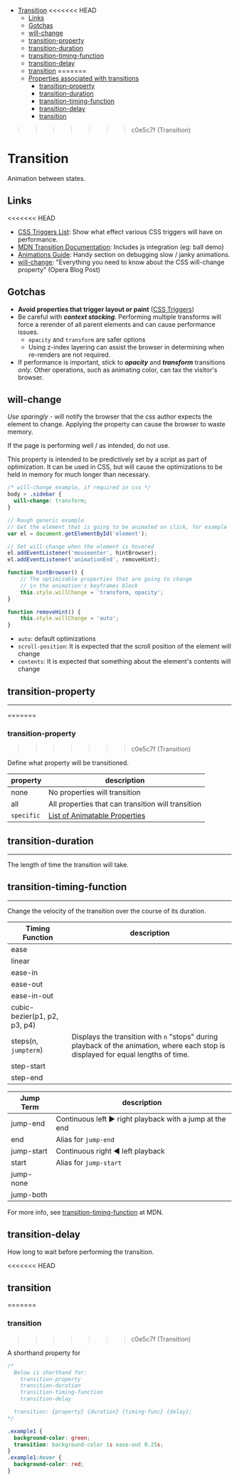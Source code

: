 - [Transition](#transition)
<<<<<<< HEAD
  - [Links](#links)
  - [Gotchas](#gotchas)
  - [will-change](#will-change)
  - [transition-property](#transition-property)
  - [transition-duration](#transition-duration)
  - [transition-timing-function](#transition-timing-function)
  - [transition-delay](#transition-delay)
  - [transition](#transition-1)
=======
  - [Properties associated with transitions](#properties-associated-with-transitions)
    - [transition-property](#transition-property)
    - [transition-duration](#transition-duration)
    - [transition-timing-function](#transition-timing-function)
    - [transition-delay](#transition-delay)
    - [transition](#transition-1)
>>>>>>> c0e5c7f (Transition)

# Transition

Animation between states.

## Links

<<<<<<< HEAD
- [CSS Triggers List](https://csstriggers.com/): Show what effect various CSS triggers will have on performance.
- [MDN Transition Documentation](https://developer.mozilla.org/en-US/docs/Web/CSS/CSS_Transitions/Using_CSS_transitions): Includes js integration (eg: ball demo)
- [Animations Guide](https://web.dev/animations-guide/): Handy section on debugging slow / janky animations.
- [will-change](https://dev.opera.com/articles/css-will-change-property/): "Everything you need to know about the CSS will-change property" (Opera Blog Post)

## Gotchas

- **Avoid properties that trigger layout or paint** ([CSS Triggers](https://csstriggers.com/))
- Be careful with **_context stacking_**. Performing multiple transforms will force a rerender of all parent elements and can cause performance issues.
  - `opacity` and `transform` are safer options
  - Using z-index layering can assist the browser in determining when re-renders are not required.
- If performance is important, stick to **_opacity_** and **_transform_** transitions _only_. Other operations, such as animating color, can tax the visitor's browser.

## will-change

*Use sparingly* - will notify the browser that the css author expects the element to change. Applying the property can cause the browser to waste memory.

If the page is performing well / as intended, do not use.

This property is intended to be predictively set by a script as part of optimization. It can be used in CSS, but will cause the optimizations to be held in memory for much longer than necessary.

```css
/* will-change example, if required in css */
body > .sidebar {
  will-change: transform;
}
```

```js
// Rough generic example
// Get the element that is going to be animated on click, for example
var el = document.getElementById('element');

// Set will-change when the element is hovered
el.addEventListener('mouseenter', hintBrowser);
el.addEventListener('animationEnd', removeHint);

function hintBrowser() {
	// The optimizable properties that are going to change
	// in the animation's keyframes block
	this.style.willChange = 'transform, opacity';
}

function removeHint() {
	this.style.willChange = 'auto';
}
```

- `auto`: default optimizations
- `scroll-position`: It is expected that the scroll position of the element will change
- `contents`: It is expected that something about the element's contents will change

## transition-property

---
=======
### transition-property
>>>>>>> c0e5c7f (Transition)

Define what property will be transitioned.

| property   | description                                                                                               |
| ---------- | --------------------------------------------------------------------------------------------------------- |
| none       | No properties will transition                                                                             |
| all        | All properties that can transition will transition                                                        |
| `specific` | [List of Animatable Properties](https://developer.mozilla.org/en-US/docs/Web/CSS/CSS_animated_properties) |

## transition-duration

---

The length of time the transition will take.

## transition-timing-function

---

Change the velocity of the transition over the course of its duration.

| Timing Function              | description                                                                                                                        |
| ---------------------------- | ---------------------------------------------------------------------------------------------------------------------------------- |
| ease                         |                                                                                                                                    |
| linear                       |                                                                                                                                    |
| ease-in                      |                                                                                                                                    |
| ease-out                     |                                                                                                                                    |
| ease-in-out                  |                                                                                                                                    |
| cubic-bezier(p1, p2, p3, p4) |                                                                                                                                    |
| steps(n, `jumpterm`)         | Displays the transition with `n` "stops" during playback of the animation, where each stop is displayed for equal lengths of time. |
| step-start                   |                                                                                                                                    |
| step-end                     |                                                                                                                                    |

| Jump Term  | description                                             |
| ---------- | ------------------------------------------------------- |
| jump-end   | Continuous left ► right playback with a jump at the end |
| end        | Alias for `jump-end`                                    |
| jump-start | Continuous right ◄ left playback                        |
| start      | Alias for `jump-start`                                  |
| jump-none  |                                                         |
| jump-both  |                                                         |

For more info, see [transition-timing-function](https://developer.mozilla.org/en-US/docs/Web/CSS/transition-timing-function) at MDN.

## transition-delay

How long to wait before performing the transition.

<<<<<<< HEAD
## transition
=======

### transition
>>>>>>> c0e5c7f (Transition)

A shorthand property for

```css
/*
  Below is shorthand for:
    transition-property
    transition-duration
    transition-timing-function
    transition-delay

  transition: {property} {duration} {timing-func} {delay};
*/

.example1 {
  background-color: green;
  transition: background-color 1s ease-out 0.25s;
}
.example1:hover {
  background-color: red;
}
```
